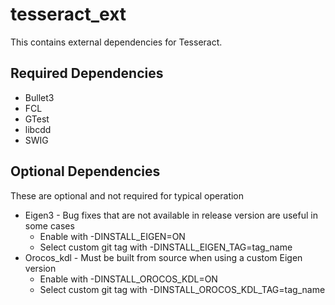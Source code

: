 # tesseract_ext
This contains external dependencies for Tesseract.

## Required Dependencies
* Bullet3
* FCL
* GTest
* libcdd
* SWIG

## Optional Dependencies
These are optional and not required for typical operation
* Eigen3 - Bug fixes that are not available in release version are useful in some cases
  * Enable with -DINSTALL_EIGEN=ON
  * Select custom git tag with -DINSTALL_EIGEN_TAG=tag_name
* Orocos_kdl - Must be built from source when using a custom Eigen version
  * Enable with -DINSTALL_OROCOS_KDL=ON
  * Select custom git tag with -DINSTALL_OROCOS_KDL_TAG=tag_name
